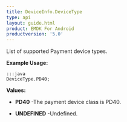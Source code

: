 ```yaml
---
title: DeviceInfo.DeviceType
type: api
layout: guide.html
product: EMDK For Android
productversion: '5.0'
---
```



List of supported Payment device types.
 
 

**Example Usage:**
	
	:::java	
	DeviceType.PD40;


**Values:**

* **PD40** -The payment device class is PD40.

* **UNDEFINED** -Undefined.


